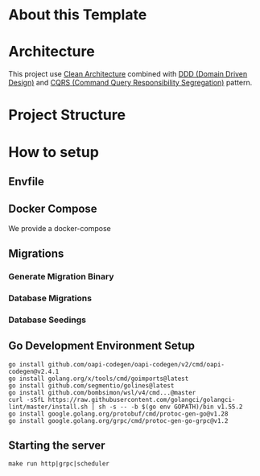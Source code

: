 # About this Template

# Architecture
This project use [Clean Architecture](https://blog.cleancoder.com/uncle-bob/2012/08/13/the-clean-architecture.html) combined with [DDD (Domain Driven Design)](https://martinfowler.com/bliki/DomainDrivenDesign.html) and [CQRS (Command Query Responsibility Segregation)](https://threedots.tech/post/basic-cqrs-in-go/) pattern.

# Project Structure

# How to setup 

## Envfile

## Docker Compose
We provide a docker-compose 

## Migrations
### Generate Migration Binary

### Database Migrations

### Database Seedings

## Go Development Environment Setup
<!-- Explain scripts folder for generating oapi and proto -->

```
go install github.com/oapi-codegen/oapi-codegen/v2/cmd/oapi-codegen@v2.4.1
go install golang.org/x/tools/cmd/goimports@latest
go install github.com/segmentio/golines@latest
go install github.com/bombsimon/wsl/v4/cmd...@master
curl -sSfL https://raw.githubusercontent.com/golangci/golangci-lint/master/install.sh | sh -s -- -b $(go env GOPATH)/bin v1.55.2
go install google.golang.org/protobuf/cmd/protoc-gen-go@v1.28
go install google.golang.org/grpc/cmd/protoc-gen-go-grpc@v1.2
```

## Starting the server
```
make run http|grpc|scheduler
```